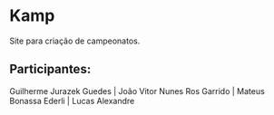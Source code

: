 # Kamp
Site para criação de campeonatos.




## Participantes:
Guilherme Jurazek Guedes |
João Vitor Nunes Ros Garrido |
Mateus Bonassa Ederli |
Lucas Alexandre
